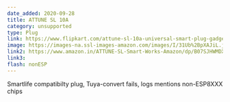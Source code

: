 ```yaml
---
date_added: 2020-09-28
title: ATTUNE SL 10A
category: unsupported
type: Plug
link: https://www.flipkart.com/attune-sl-10a-universal-smart-plug-gadgets-other-small-appliances/p/itmdb0f4d8a6e50f?pid=SSWFRBZJGFPWUJ7B&lid=LSTSSWFRBZJGFPWUJ7BCWRQEI
image: https://images-na.ssl-images-amazon.com/images/I/31Ub%2BpXAJiL.jpg
link2: https://www.amazon.in/ATTUNE-SL-Smart-Works-Amazon/dp/B07SJHWMDX/
link3: 
flash: nonESP
---
```

Smartlife compatibilty plug, Tuya-convert fails, logs mentions non-ESP8XXX chips